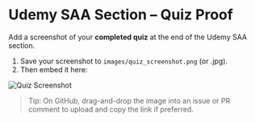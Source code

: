 # Udemy SAA Section – Quiz Proof

Add a screenshot of your **completed quiz** at the end of the Udemy SAA section.

1. Save your screenshot to `images/quiz_screenshot.png` (or .jpg).
2. Then embed it here:

![Quiz Screenshot](images/quiz_screenshot.png)

> Tip: On GitHub, drag-and-drop the image into an issue or PR comment to upload and copy the link if preferred.
